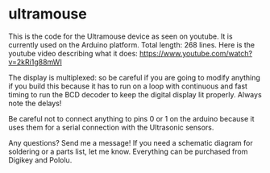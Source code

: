 ultramouse
==========

This is the code for the Ultramouse device as seen on youtube. It is currently used on the Arduino platform. 
Total length: 268 lines.
Here is the youtube video describing what it does:
https://www.youtube.com/watch?v=2kRi1g88mWI

The display is multiplexed: so be careful if you are going to modify anything if you build this because it has 
to run on a loop with continuous and fast timing to run the BCD decoder to keep the digital display lit properly. 
Always note the delays!

Be careful not to connect anything to pins 0 or 1 on the arduino because it uses them for a serial connection with
the Ultrasonic sensors.

Any questions? Send me a message! If you need a schematic diagram for soldering or a parts list, let me know. Everything can be purchased from Digikey and Pololu.
